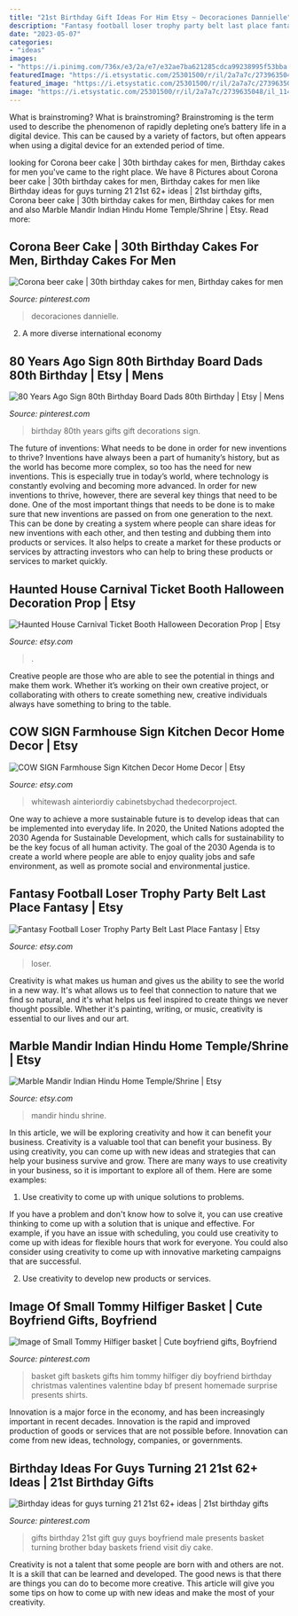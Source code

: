 ```yaml
---
title: "21st Birthday Gift Ideas For Him Etsy ~ Decoraciones Dannielle"
description: "Fantasy football loser trophy party belt last place fantasy"
date: "2023-05-07"
categories:
- "ideas"
images:
- "https://i.pinimg.com/736x/e3/2a/e7/e32ae7ba621285cdca99238995f53bba.jpg"
featuredImage: "https://i.etsystatic.com/25301500/r/il/2a7a7c/2739635048/il_1140xN.2739635048_c0wm.jpg"
featured_image: "https://i.etsystatic.com/25301500/r/il/2a7a7c/2739635048/il_1140xN.2739635048_c0wm.jpg"
image: "https://i.etsystatic.com/25301500/r/il/2a7a7c/2739635048/il_1140xN.2739635048_c0wm.jpg"
---
```



What is brainstroming?
What is brainstroming? Brainstroming is the term used to describe the phenomenon of rapidly depleting one’s battery life in a digital device. This can be caused by a variety of factors, but often appears when using a digital device for an extended period of time.

	

		
looking for Corona beer cake | 30th birthday cakes for men, Birthday cakes for men you've came to the right place. We have 8 Pictures about Corona beer cake | 30th birthday cakes for men, Birthday cakes for men like Birthday ideas for guys turning 21 21st 62+ ideas | 21st birthday gifts, Corona beer cake | 30th birthday cakes for men, Birthday cakes for men and also Marble Mandir Indian Hindu Home Temple/Shrine | Etsy. Read more:
		
    
## Corona Beer Cake | 30th Birthday Cakes For Men, Birthday Cakes For Men

<img loading=lazy src="https://i.pinimg.com/736x/57/e3/aa/57e3aafc4aeec7f2f8c53ae9b8bfe47e.jpg" onerror="this.onerror=null;this.src='https://tse1.mm.bing.net/th?id=OIP.xYFtAPeVriCPpwlduzfBJAHaJ3&amp;pid=15.1';" alt="Corona beer cake | 30th birthday cakes for men, Birthday cakes for men">

_Source: pinterest.com_

>decoraciones dannielle. 

	

2. A more diverse international economy 

    
## 80 Years Ago Sign 80th Birthday Board Dads 80th Birthday | Etsy | Mens

<img loading=lazy src="https://i.pinimg.com/736x/ce/8a/ff/ce8aff5d90d723c50ed422ebbea98e2d.jpg" onerror="this.onerror=null;this.src='https://tse4.mm.bing.net/th?id=OIP.soAFaLqY8POOJ7v5z1oGLwHaKL&amp;pid=15.1';" alt="80 Years Ago Sign 80th Birthday Board Dads 80th Birthday | Etsy | Mens">

_Source: pinterest.com_

>birthday 80th years gifts gift decorations sign. 

	

The future of inventions: What needs to be done in order for new inventions to thrive?
Inventions have always been a part of humanity’s history, but as the world has become more complex, so too has the need for new inventions. This is especially true in today’s world, where technology is constantly evolving and becoming more advanced. In order for new inventions to thrive, however, there are several key things that need to be done. 
One of the most important things that needs to be done is to make sure that new inventions are passed on from one generation to the next. This can be done by creating a system where people can share ideas for new inventions with each other, and then testing and dubbing them into products or services. It also helps to create a market for these products or services by attracting investors who can help to bring these products or services to market quickly.

    
## Haunted House Carnival Ticket Booth Halloween Decoration Prop | Etsy

<img loading=lazy src="https://i.etsystatic.com/7864736/r/il/985e42/1113115503/il_794xN.1113115503_oeyo.jpg" onerror="this.onerror=null;this.src='https://tse4.mm.bing.net/th?id=OIP.9LQ5pWonp_6i3uCVj7h5xgHaJ4&amp;pid=15.1';" alt="Haunted House Carnival Ticket Booth Halloween Decoration Prop | Etsy">

_Source: etsy.com_

>. 

	

Creative people are those who are able to see the potential in things and make them work. Whether it’s working on their own creative project, or collaborating with others to create something new, creative individuals always have something to bring to the table.

    
## COW SIGN Farmhouse Sign Kitchen Decor Home Decor | Etsy

<img loading=lazy src="https://i.etsystatic.com/6928325/r/il/81b57d/1079979193/il_794xN.1079979193_aafh.jpg" onerror="this.onerror=null;this.src='https://tse2.mm.bing.net/th?id=OIP.quNWRfemI9FoRQepFZANDgHaG3&amp;pid=15.1';" alt="COW SIGN Farmhouse Sign Kitchen Decor Home Decor | Etsy">

_Source: etsy.com_

>whitewash ainteriordiy cabinetsbychad thedecorproject. 

	

One way to achieve a more sustainable future is to develop ideas that can be implemented into everyday life. In 2020, the United Nations adopted the 2030 Agenda for Sustainable Development, which calls for sustainability to be the key focus of all human activity. The goal of the 2030 Agenda is to create a world where people are able to enjoy quality jobs and safe environment, as well as promote social and environmental justice.

    
## Fantasy Football Loser Trophy Party Belt Last Place Fantasy | Etsy

<img loading=lazy src="https://i.etsystatic.com/19638633/r/il/26b60c/3271226431/il_1588xN.3271226431_c6qq.jpg" onerror="this.onerror=null;this.src='https://tse1.mm.bing.net/th?id=OIP.XRbLtNP9DCvnk5VayKr8NgHaGx&amp;pid=15.1';" alt="Fantasy Football Loser Trophy Party Belt Last Place Fantasy | Etsy">

_Source: etsy.com_

>loser. 

	

Creativity is what makes us human and gives us the ability to see the world in a new way. It's what allows us to feel that connection to nature that we find so natural, and it's what helps us feel inspired to create things we never thought possible. Whether it's painting, writing, or music, creativity is essential to our lives and our art.

    
## Marble Mandir Indian Hindu Home Temple/Shrine | Etsy

<img loading=lazy src="https://i.etsystatic.com/25301500/r/il/2a7a7c/2739635048/il_1140xN.2739635048_c0wm.jpg" onerror="this.onerror=null;this.src='https://tse2.mm.bing.net/th?id=OIP.Ta9UFdSbwy7DHy79VjUFfAHaKO&amp;pid=15.1';" alt="Marble Mandir Indian Hindu Home Temple/Shrine | Etsy">

_Source: etsy.com_

>mandir hindu shrine. 

	

In this article, we will be exploring creativity and how it can benefit your business.
Creativity is a valuable tool that can benefit your business. By using creativity, you can come up with new ideas and strategies that can help your business survive and grow. There are many ways to use creativity in your business, so it is important to explore all of them. Here are some examples:
1. Use creativity to come up with unique solutions to problems.

If you have a problem and don't know how to solve it, you can use creative thinking to come up with a solution that is unique and effective. For example, if you have an issue with scheduling, you could use creativity to come up with ideas for flexible hours that work for everyone. You could also consider using creativity to come up with innovative marketing campaigns that are successful.

2. Use creativity to develop new products or services.

    
## Image Of Small Tommy Hilfiger Basket | Cute Boyfriend Gifts, Boyfriend

<img loading=lazy src="https://i.pinimg.com/736x/e3/2a/e7/e32ae7ba621285cdca99238995f53bba.jpg" onerror="this.onerror=null;this.src='https://tse2.mm.bing.net/th?id=OIP.-frcD71yIfGmX59FbvLlAQHaJ3&amp;pid=15.1';" alt="Image of Small Tommy Hilfiger basket | Cute boyfriend gifts, Boyfriend">

_Source: pinterest.com_

>basket gift baskets gifts him tommy hilfiger diy boyfriend birthday christmas valentines valentine bday bf present homemade surprise presents shirts. 

	

Innovation is a major force in the economy, and has been increasingly important in recent decades. Innovation is the rapid and improved production of goods or services that are not possible before. Innovation can come from new ideas, technology, companies, or governments.

    
## Birthday Ideas For Guys Turning 21 21st 62+ Ideas | 21st Birthday Gifts

<img loading=lazy src="https://i.pinimg.com/736x/15/91/d9/1591d918848bebecf52ff610c88fbe20.jpg" onerror="this.onerror=null;this.src='https://tse2.mm.bing.net/th?id=OIP.kFZZACn-QNgrML5cGsUIAgAAAA&amp;pid=15.1';" alt="Birthday ideas for guys turning 21 21st 62+ ideas | 21st birthday gifts">

_Source: pinterest.com_

>gifts birthday 21st gift guy guys boyfriend male presents basket turning brother bday baskets friend visit diy cake. 

	

Creativity is not a talent that some people are born with and others are not. It is a skill that can be learned and developed. The good news is that there are things you can do to become more creative. This article will give you some tips on how to come up with new ideas and make the most of your creativity.

